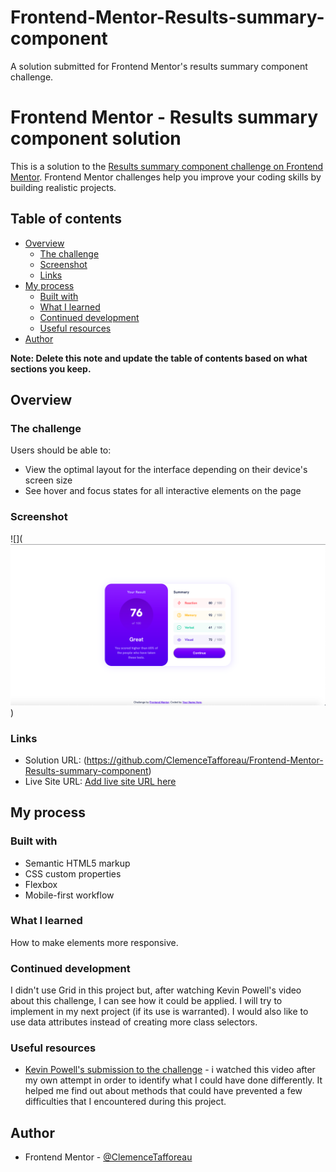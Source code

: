 # Frontend-Mentor-Results-summary-component
A solution submitted for Frontend Mentor's results summary component challenge. 

# Frontend Mentor - Results summary component solution

This is a solution to the [Results summary component challenge on Frontend Mentor](https://www.frontendmentor.io/challenges/results-summary-component-CE_K6s0maV). Frontend Mentor challenges help you improve your coding skills by building realistic projects. 

## Table of contents

- [Overview](#overview)
  - [The challenge](#the-challenge)
  - [Screenshot](#screenshot)
  - [Links](#links)
- [My process](#my-process)
  - [Built with](#built-with)
  - [What I learned](#what-i-learned)
  - [Continued development](#continued-development)
  - [Useful resources](#useful-resources)
- [Author](#author)

**Note: Delete this note and update the table of contents based on what sections you keep.**

## Overview

### The challenge

Users should be able to:

- View the optimal layout for the interface depending on their device's screen size
- See hover and focus states for all interactive elements on the page

### Screenshot

![](![Solution screenshot](screenshot-results.png))

### Links

- Solution URL: (https://github.com/ClemenceTafforeau/Frontend-Mentor-Results-summary-component)
- Live Site URL: [Add live site URL here](https://your-live-site-url.com)

## My process

### Built with

- Semantic HTML5 markup
- CSS custom properties
- Flexbox
- Mobile-first workflow

### What I learned

How to make elements more responsive. 

### Continued development

I didn't use Grid in this project but, after watching Kevin Powell's video about this challenge, I can see how it could be applied. I will try to implement in my next project (if its use is warranted). I would also like to use data attributes instead of creating more class selectors. 

### Useful resources

- [Kevin Powell's submission to the challenge]([https://www.example.com](https://www.youtube.com/watch?v=KqFAs5d3Yl8)) - i watched this video after my own attempt in order to identify what I could have done differently. It helped me find out about methods that could have prevented a few difficulties that I encountered during this project.

## Author

- Frontend Mentor - [@ClemenceTafforeau]([https://www.frontendmentor.io/profile/yourusername](https://www.frontendmentor.io/profile/ClemenceTafforeau))
